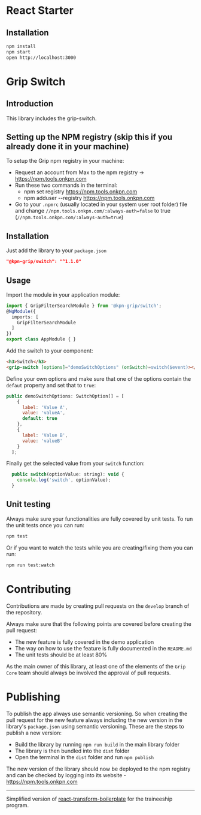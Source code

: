 # React Starter

## Installation

```bash
npm install
npm start
open http://localhost:3000
```



# Grip Switch

## Introduction

This library includes the grip-switch.

## Setting up the NPM registry (skip this if you already done it in your machine)
To setup the Grip npm registry in your machine:
* Request an account from Max to the npm registry → https://npm.tools.onkpn.com
* Run these two commands in the terminal:
  * npm set registry https://npm.tools.onkpn.com
  * npm adduser --registry https://npm.tools.onkpn.com
* Go to your `.npmrc` (usually located in your system user root folder) file and change `//npm.tools.onkpn.com/:always-auth=false` to true (`//npm.tools.onkpn.com/:always-auth=true`)

## Installation

Just add the library to your `package.json`
```json
"@kpn-grip/switch": "^1.1.0"
```

## Usage
Import the module in your application module:
```typescript
import { GripFilterSearchModule } from '@kpn-grip/switch';
@NgModule({
  imports: [
    GripFilterSearchModule
  ]
})
export class AppModule { }
```

Add the switch to your component:
```html
<h3>Switch</h3>
<grip-switch [options]="demoSwitchOptions" (onSwitch)=switch($event)></grip-switch>

```

Define your own options and make sure that one of the options contain the `defaut` property and set that to `true`:
```js
public demoSwitchOptions: SwitchOption[] = [
    {
      label: 'Value A',
      value: 'valueA',
      default: true
    },
    {
      label: 'Value B',
      value: 'valueB'
    }
  ];
```

Finally get the selected value from your `switch` function:

```js
  public switch(optionValue: string): void {
    console.log('switch', optionValue);
  }
```

## Unit testing
Always make sure your functionalities are fully covered by unit tests. To run the unit tests once you can run:

```bash
npm test
```

Or if you want to watch the tests while you are creating/fixing them you can run:

```bash
npm run test:watch
```

# Contributing

Contributions are made by creating pull requests on the `develop` branch of the repository.

Always make sure that the following points are covered before creating the pull request:
* The new feature is fully covered in the demo application
* The way on how to use the feature is fully documented in the `README.md`
* The unit tests should be at least 80%

As the main owner of this library, at least one of the elements of the `Grip Core` team should always be involved the approval of pull requests.

# Publishing

To publish the app always use semantic versioning. So when creating the pull request for the new feature always including the new version in the library's `package.json` using semantic versioning.
These are the steps to publish a new version:

* Build the library by running `npm run build` in the main library folder
* The library is then bundled into the `dist` folder
* Open the terminal in the `dist` folder and run `npm publish`

The new version of the library should now be deployed to the npm registry and can be checked by logging into its website - https://npm.tools.onkpn.com


------------------

Simplified version of [react-transform-boilerplate](https://github.com/gaearon/react-transform-boilerplate) for the
traineeship program.
